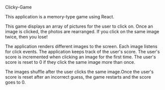 Clicky-Game

This application is a memory-type game using React.

This game displays an array of pictures for the user to click on. Once an image is clicked, the photos are rearranged. If you click on the same image twice, then you lose!

The application renders different images to the screen. Each image listens for click events. The application keeps track of the user's score. The user's score is incremented when clicking an image for the first time. The user's score is reset to 0 if they click the same image more than once.

The images shuffle after the user clicks the same image.Once the user's score is reset after an incorrect guess, the game restarts and the score goes to 0.
